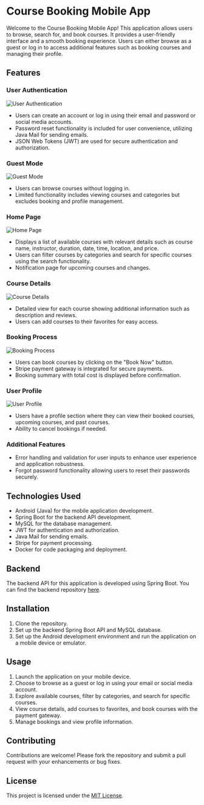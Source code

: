 # Course Booking Mobile App

Welcome to the Course Booking Mobile App! This application allows users to browse, search for, and book courses. It provides a user-friendly interface and a smooth booking experience. Users can either browse as a guest or log in to access additional features such as booking courses and managing their profile.

## Features

### User Authentication

![User Authentication](images/authentication.png)

- Users can create an account or log in using their email and password or social media accounts.
- Password reset functionality is included for user convenience, utilizing Java Mail for sending emails.
- JSON Web Tokens (JWT) are used for secure authentication and authorization.

### Guest Mode

![Guest Mode](images/guest_mode.png)

- Users can browse courses without logging in.
- Limited functionality includes viewing courses and categories but excludes booking and profile management.

### Home Page

![Home Page](images/home_page.png)

- Displays a list of available courses with relevant details such as course name, instructor, duration, date, time, location, and price.
- Users can filter courses by categories and search for specific courses using the search functionality.
- Notification page for upcoming courses and changes.

### Course Details

![Course Details](images/course_details.png)

- Detailed view for each course showing additional information such as description and reviews.
- Users can add courses to their favorites for easy access.

### Booking Process

![Booking Process](images/booking_process.png)

- Users can book courses by clicking on the "Book Now" button.
- Stripe payment gateway is integrated for secure payments.
- Booking summary with total cost is displayed before confirmation.

### User Profile

![User Profile](images/user_profile.png)

- Users have a profile section where they can view their booked courses, upcoming courses, and past courses.
- Ability to cancel bookings if needed.

### Additional Features

- Error handling and validation for user inputs to enhance user experience and application robustness.
- Forgot password functionality allowing users to reset their passwords securely.

## Technologies Used

- Android (Java) for the mobile application development.
- Spring Boot for the backend API development.
- MySQL for the database management.
- JWT for authentication and authorization.
- Java Mail for sending emails.
- Stripe for payment processing.
- Docker for code packaging and deployment.

## Backend

The backend API for this application is developed using Spring Boot. You can find the backend repository [here](https://github.com/your-username/backend-repo).

## Installation

1. Clone the repository.
2. Set up the backend Spring Boot API and MySQL database.
3. Set up the Android development environment and run the application on a mobile device or emulator.

## Usage

1. Launch the application on your mobile device.
2. Choose to browse as a guest or log in using your email or social media account.
3. Explore available courses, filter by categories, and search for specific courses.
4. View course details, add courses to favorites, and book courses with the payment gateway.
5. Manage bookings and view profile information.

## Contributing

Contributions are welcome! Please fork the repository and submit a pull request with your enhancements or bug fixes.

## License

This project is licensed under the [MIT License](LICENSE).
